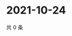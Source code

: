 # 2021-10-24

共 0 条

<!-- BEGIN WEIBO -->
<!-- 最后更新时间 Sun Oct 24 2021 17:13:20 GMT+0800 (China Standard Time) -->

<!-- END WEIBO -->
